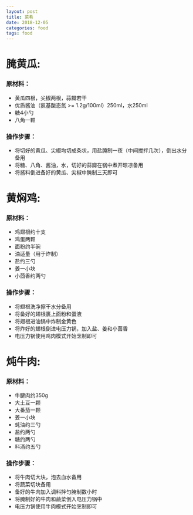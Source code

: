 ```yaml
---
layout: post
title: 菜肴
date: 2018-12-05
categories: food
tags: food
---
```


# 腌黄瓜:

### 原材料：
- 黄瓜四根，尖椒两根，蒜瓣若干
- 优质酱油（氨基酸态氮 >= 1.2g/100ml）250ml，水250ml
- 糖4小勺
- 八角一颗

### 操作步骤：
- 将切好的黄瓜、尖椒均切成条状，用盐腌制一夜（中间搅拌几次），倒出水分备用
- 将糖、八角、酱油，水，切好的蒜瓣在锅中煮开晾凉备用
- 将酱料倒进备好的黄瓜、尖椒中腌制三天即可


# 黄焖鸡:

### 原材料：
- 鸡翅根约十支
- 鸡蛋两颗
- 面粉约半碗
- 油适量（用于炸制）
- 盐约三勺
- 姜一小块
- 小茴香约两勺

### 操作步骤：
- 将翅根洗净擦干水分备用
- 将备好的翅根裹上面粉和蛋液
- 将翅根进油锅中炸制金黄色
- 将炸好的翅根倒进电压力锅，加入盐、姜和小茴香
- 电压力锅使用鸡肉模式开始烹制即可


# 炖牛肉:

### 原材料：
- 牛腱肉约350g
- 大土豆一颗
- 大番茄一颗
- 姜一小块
- 蚝油约三勺
- 盐约两勺
- 糖约两勺
- 料酒约五勺

### 操作步骤：
- 将牛肉切大块，泡去血水备用
- 将蔬菜切块备用
- 备好的牛肉加入调料拌匀腌制数小时
- 将腌制好的牛肉和蔬菜倒入电压力锅中
- 电压力锅使用牛肉模式开始烹制即可

